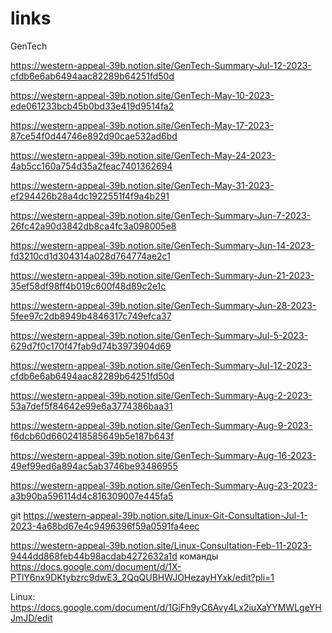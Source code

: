 # links
GenTech

https://western-appeal-39b.notion.site/GenTech-Summary-Jul-12-2023-cfdb6e6ab6494aac82289b64251fd50d

https://western-appeal-39b.notion.site/GenTech-May-10-2023-ede061233bcb45b0bd33e419d9514fa2

https://western-appeal-39b.notion.site/GenTech-May-17-2023-87ce54f0d44746e892d90cae532ad6bd

https://western-appeal-39b.notion.site/GenTech-May-24-2023-4ab5cc160a754d35a2feac7401362694

https://western-appeal-39b.notion.site/GenTech-May-31-2023-ef294426b28a4dc1922551f4f9a4b291

https://western-appeal-39b.notion.site/GenTech-Summary-Jun-7-2023-26fc42a90d3842db8ca4fc3a098005e8

https://western-appeal-39b.notion.site/GenTech-Summary-Jun-14-2023-fd3210cd1d304314a028d764774ae2c1

https://western-appeal-39b.notion.site/GenTech-Summary-Jun-21-2023-35ef58df98ff4b019c600f48d89c2e1c

https://western-appeal-39b.notion.site/GenTech-Summary-Jun-28-2023-5fee97c2db8949b4846317c749efca37

https://western-appeal-39b.notion.site/GenTech-Summary-Jul-5-2023-629d7f0c170f47fab9d74b3973904d69

https://western-appeal-39b.notion.site/GenTech-Summary-Jul-12-2023-cfdb6e6ab6494aac82289b64251fd50d

https://western-appeal-39b.notion.site/GenTech-Summary-Aug-2-2023-53a7def5f84642e99e6a3774386baa31

https://western-appeal-39b.notion.site/GenTech-Summary-Aug-9-2023-f6dcb60d6602418585649b5e187b643f

https://western-appeal-39b.notion.site/GenTech-Summary-Aug-16-2023-49ef99ed6a894ac5ab3746be93486955

https://western-appeal-39b.notion.site/GenTech-Summary-Aug-23-2023-a3b90ba596114d4c816309007e445fa5


git
https://western-appeal-39b.notion.site/Linux-Git-Consultation-Jul-1-2023-4a68bd67e4c9496396f59a0591fa4eec

https://western-appeal-39b.notion.site/Linux-Consultation-Feb-11-2023-9444dd868feb44b98acdab4272632a1d
команды
https://docs.google.com/document/d/1X-PTlY6nx9DKtybzrc9dwE3_2QqQUBHWJOHezayHYxk/edit?pli=1



Linux:
https://docs.google.com/document/d/1GiFh9yC6Avy4Lx2iuXaYYMWLgeYHJmJD/edit
